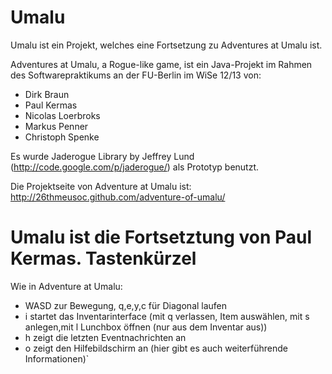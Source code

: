 ﻿Umalu
=======

Umalu ist ein Projekt, welches eine Fortsetzung zu Adventures at Umalu ist.

Adventures at Umalu,
a Rogue-like game, ist ein Java-Projekt im Rahmen des Softwarepraktikums an der FU-Berlin im WiSe 12/13 von:
* Dirk Braun
* Paul Kermas
* Nicolas Loerbroks
* Markus Penner
* Christoph Spenke

Es wurde Jaderogue Library by Jeffrey Lund (http://code.google.com/p/jaderogue/) als Prototyp benutzt.

Die Projektseite von Adventure at Umalu ist: http://26thmeusoc.github.com/adventure-of-umalu/

Umalu ist die Fortsetztung von Paul Kermas.
Tastenkürzel
==
Wie in Adventure at Umalu:

* WASD zur Bewegung, q,e,y,c für Diagonal laufen
* i startet das Inventarinterface (mit q verlassen, Item auswählen, mit s anlegen,mit l Lunchbox öffnen (nur aus dem Inventar aus))
* h zeigt die letzten Eventnachrichten an
* o zeigt den Hilfebildschirm an (hier gibt es auch weiterführende Informationen)`
